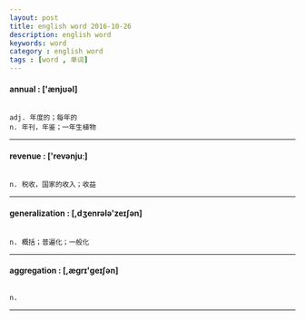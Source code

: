 ```yaml
---
layout: post
title: english word 2016-10-26
description: english word
keywords: word
category : english word
tags : [word , 单词]
---
```

#### annual : ['ænjʊəl]
```

adj. 年度的；每年的
n. 年刊，年鉴；一年生植物
```
--------------------------------------

#### revenue : ['revənjuː]
```

n. 税收，国家的收入；收益
```
--------------------------------------

#### generalization : [,dʒenrələ'zeɪʃən]
```

n. 概括；普遍化；一般化
```
--------------------------------------

#### aggregation : [,æɡrɪ'ɡeɪʃən]
```

n. 
```
--------------------------------------

